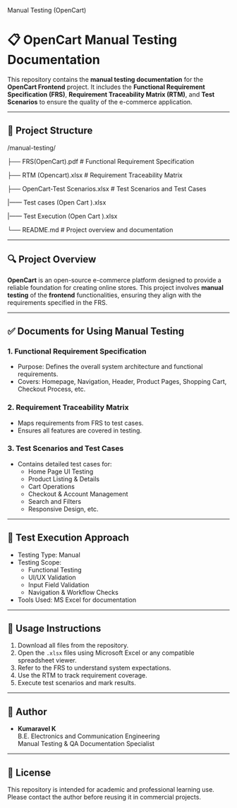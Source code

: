 Manual Testing (OpenCart)
# 📋 OpenCart Manual Testing Documentation

This repository contains the **manual testing documentation** for the **OpenCart Frontend** project. It includes the **Functional Requirement Specification (FRS)**, **Requirement Traceability Matrix (RTM)**, and **Test Scenarios** to ensure the quality of the e-commerce application.

---

## 📁 Project Structure

/manual-testing/

├── FRS(OpenCart).pdf # Functional Requirement Specification

├── RTM (Opencart).xlsx # Requirement Traceability Matrix

├── OpenCart-Test Scenarios.xlsx # Test Scenarios and Test Cases

|—— Test cases (Open Cart ).xlsx

|—— Test Execution (Open Cart ).xlsx

└── README.md # Project overview and documentation



---

## 🔍 Project Overview

**OpenCart** is an open-source e-commerce platform designed to provide a reliable foundation for creating online stores. This project involves **manual testing** of the **frontend** functionalities, ensuring they align with the requirements specified in the FRS.

---

## ✅ Documents for Using Manual Testing

### 1. Functional Requirement Specification 
- Purpose: Defines the overall system architecture and functional requirements.
- Covers: Homepage, Navigation, Header, Product Pages, Shopping Cart, Checkout Process, etc.

### 2. Requirement Traceability Matrix 
- Maps requirements from FRS to test cases.
- Ensures all features are covered in testing.

### 3. Test Scenarios and Test Cases
- Contains detailed test cases for:
  - Home Page UI Testing
  - Product Listing & Details
  - Cart Operations
  - Checkout & Account Management
  - Search and Filters
  - Responsive Design, etc.

---

## 🧪 Test Execution Approach

- Testing Type: Manual
- Testing Scope:
  - Functional Testing
  - UI/UX Validation
  - Input Field Validation
  - Navigation & Workflow Checks
- Tools Used: MS Excel for documentation

---

## 🧾 Usage Instructions

1. Download all files from the repository.
2. Open the `.xlsx` files using Microsoft Excel or any compatible spreadsheet viewer.
3. Refer to the FRS to understand system expectations.
4. Use the RTM to track requirement coverage.
5. Execute test scenarios and mark results.

---

## 👤 Author

- **Kumaravel K**  
  B.E. Electronics and Communication Engineering  
  Manual Testing & QA Documentation Specialist  

---

## 📄 License

This repository is intended for academic and professional learning use. Please contact the author before reusing it in commercial projects.

